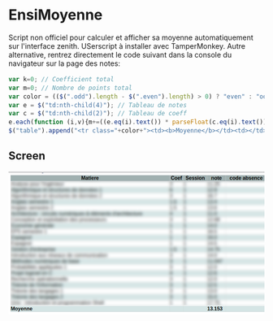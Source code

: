 # EnsiMoyenne
Script non officiel pour calculer et afficher sa moyenne automatiquement sur l'interface zenith. 
USerscript à installer avec TamperMonkey.
Autre alternative, rentrez directement le code suivant dans la console du navigateur sur la page des notes:
```javascript
var k=0; // Coefficient total
var m=0; // Nombre de points total
var color = (($(".odd").length - $(".even").length) > 0) ? "even" : "odd"; // Couleur de la dernière ligne
var e = $("td:nth-child(4)"); // Tableau de notes
var c = $("td:nth-child(2)"); // Tableau de coeff
e.each(function (i,v){m+=((e.eq(i).text()) * parseFloat(c.eq(i).text()) );k+=parseFloat(c.eq(i).text());});
$("table").append("<tr class="+color+"><td><b>Moyenne</b></td><td></td><td></td><td><b>"+ (m/k).toFixed(3)+"</b></td><td></td>");
```


## Screen

![screen](https://raw.githubusercontent.com/Betcheg/EnsiMoyenne/master/screen.png)




